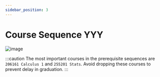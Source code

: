 ```yaml
---
sidebar_position: 3
---
```


# Course Sequence YYY

![image](/files/undergrad_en/course_chart.png)

:::caution
The most important courses in the prerequisite sequences are `206161 Calculus 1` and `255201 Stats`. Avoid dropping these courses to prevent delay in graduation.
:::

